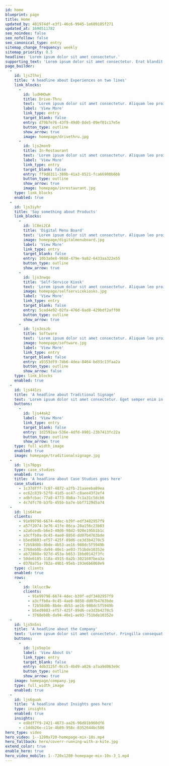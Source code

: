 ```yaml
---
id: home
blueprint: page
title: Home
updated_by: 481974df-e3f1-46c6-9945-1e609185f271
updated_at: 1690511782
seo_noindex: false
seo_nofollow: false
seo_canonical_type: entry
sitemap_change_frequency: weekly
sitemap_priority: 0.5
headline: 'Lorem ipsum dolor sit amet consectetur.'
supporting_text: 'Lorem ipsum dolor sit amet consectetur. Erat blandit ultricies pharetra semper eget consequat. Sollicitudin id neque quam sed diam. Amet tortor cursus amet ullamcorper et massa consequat ornare vulputate. Sit quis venenatis tempor est mi adipiscing nec. Aliquam vel sit interdum ut cursus et sit lacus nunc.'
page_builder:
  -
    id: ljs2lhvj
    title: 'A headline about Experiences on two lines'
    link_blocks:
      -
        id: ludHHOwH
        title: Drive-Thru
        text: 'Lorem ipsum dolor sit amet consectetur. Aliquam leo proin integer vehicula sapien maecenas. Lorem ipsum dolor sit amet consectetur. Aliquam leo'
        label: 'View More'
        link_type: entry
        target_blank: false
        entry: d79b7e76-43f9-49d0-8de5-09ef01c17e5e
        button_type: outline
        show_arrow: true
        image: homepage/drivethru.jpg
      -
        id: ljs2mon9
        title: In-Restaurant
        text: 'Lorem ipsum dolor sit amet consectetur. Aliquam leo proin integer vehicula sapien maecenas.'
        label: 'View More'
        link_type: entry
        target_blank: false
        entry: ff9d8311-380b-41a3-8521-fca66900b6bb
        button_type: outline
        show_arrow: true
        image: homepage/inrestaurant.jpg
    type: link_blocks
    enabled: true
  -
    id: ljs3iyhr
    title: 'Say something about Products'
    link_blocks:
      -
        id: lC8ei2CA
        title: 'Digital Menu Board'
        text: 'Lorem ipsum dolor sit amet consectetur. Aliquam leo proin integer vehicula sapien maecenas.vehicula sapien maecenas.vehicula.'
        image: homepage/digitalmenuboard.jpg
        label: 'View More'
        link_type: entry
        target_blank: false
        entry: 10b3a0e8-9688-479e-9a82-6433aa322e55
        button_type: outline
        show_arrow: true
      -
        id: ljs3nwqo
        title: 'Self-Service Kiosk'
        text: 'Lorem ipsum dolor sit amet consectetur. Aliquam leo proin integer vehicula sapien maecenas.'
        image: homepage/selfservicekiosks.jpg
        label: 'View More'
        link_type: entry
        target_blank: false
        entry: 5cad4e92-02fa-476d-8ad8-429bdf2aff00
        button_type: outline
        show_arrow: true
      -
        id: ljs3oszb
        title: Software
        text: 'Lorem ipsum dolor sit amet consectetur. Aliquam leo proin integer vehicula sapien maecenas.'
        image: homepage/software.jpg
        label: 'View More'
        link_type: entry
        target_blank: false
        entry: a9353df9-7db6-4dea-8464-bd33c13faa2a
        button_type: outline
        show_arrow: false
    type: link_blocks
    enabled: true
  -
    id: ljs441zs
    title: 'A headline about Traditional Signage'
    text: 'Lorem ipsum dolor sit amet consectetur. Eget semper enim in faucibus aenean ornare montes lorem dui. In ultricies consequat massa ornare. Dictumst volutpat ultrices cras sed. Neque id ullamcorper pulvinar aliquet hac. Suspendisse faucibus tincidunt elementum morbi nisl dictumst aenean. Orci massa in faucibus viverra. Egestas amet maecenas malesuada nibh ultrices.'
    buttons:
      -
        id: ljs44ak2
        label: 'View More'
        link_type: entry
        target_blank: false
        entry: 1d2592aa-536e-4dfd-8901-23b7413fc22a
        button_type: outline
        show_arrow: true
    type: full_width_image
    enabled: true
    image: homepage/traditionalsignage.jpg
  -
    id: ljs76pgs
    type: case_studies
    enabled: true
    title: 'A headline about Case Studies goes here'
    case_studies:
      - 1c37dfff-7c87-4872-a2fb-21aaeeba89ea
      - ec62c839-52f8-41d5-ac47-c8aee43f2ef4
      - adbfcbac-77a8-4773-8b8a-7c1a31c5dcb6
      - 4c7dfc70-b3fb-455b-ba7e-bbf7129d5a74
  -
    id: ljs64twe
    clients:
      - 91e99798-6674-4dec-b39f-edf3482957f9
      - a57f2074-3e76-41fe-86ca-20a156c23b03
      - a2a6cedb-b6e3-48d6-98d2-920e195b1b1c
      - a3cffb0a-0c45-4ae0-8858-dd07b4763bde
      - b5ed9803-ef57-425f-89d6-ce3d3b4270c5
      - f2b58d8b-8bde-4b53-ae16-988dc5f5949b
      - 3768eb0b-da94-40e1-ae93-751bde10352e
      - ab72888e-927d-453a-b653-1bbd0142f3fc
      - 50de6185-118a-4915-8a2b-3021687bea3a
      - 0378a75a-702a-49b1-95eb-193e6b6068e9
    type: clients
    enabled: true
    rows:
      -
        id: lklucc9w
        clients:
          - 91e99798-6674-4dec-b39f-edf3482957f9
          - a3cffb0a-0c45-4ae0-8858-dd07b4763bde
          - f2b58d8b-8bde-4b53-ae16-988dc5f5949b
          - b5ed9803-ef57-425f-89d6-ce3d3b4270c5
          - 3768eb0b-da94-40e1-ae93-751bde10352e
  -
    id: ljs5n5ni
    title: 'A headline about the Company'
    text: 'Lorem ipsum dolor sit amet consectetur. Fringilla consequat magna pellentesque scelerisque nunc nunc pellentesque neque. Cras lectus fermentum elit sit diam. Habitant a id quis et urna scelerisque. Mauris faucibus tellus mi et enim aliquet.'
    buttons:
      -
        id: ljs5op1o
        label: 'View About Us'
        link_type: entry
        target_blank: false
        entry: 4db3125f-0cc5-4bd9-a026-a7aa9d063e9c
        button_type: outline
        show_arrow: true
    image: homepage/company.jpg
    type: full_width_image
    enabled: true
  -
    id: ljs6guak
    title: 'A headline about Insights goes here'
    type: insights
    enabled: true
    insights:
      - ed8df7f9-2421-4673-aa26-90d81b960df6
      - c1ddb26e-c11e-4b89-958c-0352644bc586
hero_type: video
hero_video: 1--1280x720-homepage-mix-10s.mp4
hero_fallback: hero/coverr-running-with-a-kite.jpg
extend_color: true
enable_hero: true
hero_video_mobile: 1--720x1280-homepage-mix-10s-3_1.mp4
---
```

